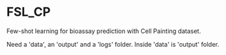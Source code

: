 # FSL_CP
Few-shot learning for bioassay prediction with Cell Painting dataset.

Need a 'data', an 'output' and a 'logs' folder. Inside 'data' is 'output' folder.
